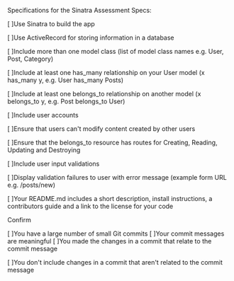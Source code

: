 Specifications for the Sinatra Assessment
Specs:

[ ]Use Sinatra to build the app

[ ]Use ActiveRecord for storing information in a database

[ ]Include more than one model class (list of model class names e.g. User, Post, Category)

[ ]Include at least one has_many relationship on your User model (x has_many y, e.g. User has_many Posts)

[ ]Include at least one belongs_to relationship on another model (x belongs_to y, e.g. Post belongs_to User)

[ ]Include user accounts

[ ]Ensure that users can't modify content created by other users

[ ]Ensure that the belongs_to resource has routes for Creating,   Reading, Updating and Destroying

[ ]Include user input validations

[ ]Display validation failures to user with error message (example form URL e.g. /posts/new)

[ ]Your README.md includes a short description, install instructions, a contributors guide and a link to the license for your code

Confirm

[ ]You have a large number of small Git commits
[ ]Your commit messages are meaningful
[ ]You made the changes in a commit that relate to the commit message

[ ]You don't include changes in a commit that aren't related to the commit message
